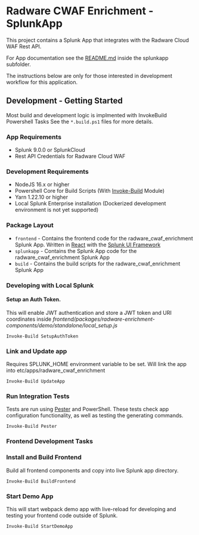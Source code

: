 # Radware CWAF Enrichment - SplunkApp

This project contains a Splunk App that integrates with the Radware Cloud WAF Rest API.

For App documentation see the [README.md](splunkapp/README.md) inside the splunkapp subfolder.

The instructions below are only for those interested in development workflow for this application.
## Development - Getting Started

Most build and development logic is implmented with InvokeBuild Powershell Tasks
See the `*.build.ps1` files for more details.

### App Requirements
* Splunk 9.0.0 or SplunkCloud
* Rest API Credentials for Radware Cloud WAF

### Development Requirements
* NodeJS 16.x or higher
* Powershell Core for Build Scripts (With [Invoke-Build](https://github.com/nightroman/Invoke-Build) Module)
* Yarn 1.22.10 or higher
* Local Splunk Enterprise installation (Dockerized development environment is not yet supported)

### Package Layout
* `frontend` - Contains the frontend code for the radware_cwaf_enrichment Splunk App. Written in [React](https://reactjs.org/) with the [Splunk UI Framework](https://splunkui.splunk.com/)
* `splunkapp` - Contains the Splunk App code for the radware_cwaf_enrichment Splunk App
* `build` - Contains the build scripts for the radware_cwaf_enrichment Splunk App

### Developing with Local Splunk
#### Setup an Auth Token. 
This will enable JWT authentication and store a JWT token and URI coordinates inside *frontend/packages/radware-enrichment-components/demo/standalone/local_setup.js*

`Invoke-Build SetupAuthToken`

### Link and Update app
Requires SPLUNK_HOME environment variable to be set. 
Will link the app into etc/apps/radware_cwaf_enrichment

`Invoke-Build UpdateApp`

### Run Integration Tests
Tests are run using [Pester](https://pester.dev/) and PowerShell.
These tests check app configuration functionality, as well as testing the generating commands.

`Invoke-Build Pester`

### Frontend Development Tasks

### Install and Build Frontend
Build all frontend components and copy into live Splunk app directory.

`Invoke-Build BuildFrontend`

### Start Demo App
This will start webpack demo app with live-reload for developing and testing your frontend code outside of Splunk.

`Invoke-Build StartDemoApp`